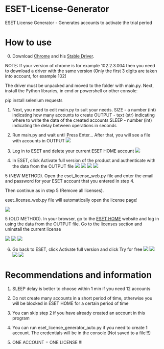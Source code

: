 # ESET-License-Generator
ESET License Generator - Generates accounts to activate the trial period

# How to use

0. Download [Chrome](https://www.google.com/intl/ru/chrome/) and his [Stable Driver](https://chromedriver.chromium.org/). 

NOTE: If your version of chrome is for example 102.2.3.004 then you need to download a driver
      with the same version (Only the first 3 digits are taken into account, for example 102)

The driver must be unpacked and moved to the folder with main.py. Next, install the Python libraries, in cmd or powershell or other console:

pip install selenium requests

1. Next, you need to edit main.py to suit your needs.
SIZE - a number (int) indicating how many accounts to create
OUTPUT - text (str) indicating where to write the data of the created accounts
SLEEP - number (int) indicating the delay between operations in seconds

2. Run main.py and wait until Press Enter...
After that, you will see a file with accounts in OUTPUT
![](en_img/0_opt.png)

3. Log in to ESET and delete your current ESET HOME account
![](en_img/1_opt.png)

4. In ESET, click Activate full version of the product and authenticate with the data from the OUTPUT file
![](en_img/2_opt.png)
![](en_img/3_opt.png)
![](en_img/4_opt.png)
![](en_img/5_opt.png)

5 (NEW METHOD). Open the eset_license_web.py file and enter the email and password for your ESET account that you entered in step 4.

Then continue as in step 5 (Remove all licenses).

eset_license_web.py file will automatically open the license page!

![](en_img/5_new_opt.png)

5 (OLD METHOD). In your browser, go to the [ESET HOME](https://login.eset.com/Login) website and log in using the data from the OUTPUT file.
Go to the licenses section and uninstall the current license

![](en_img/6_opt.png)
![](en_img/7_opt.png)
![](en_img/8_opt.png)

6. Go back to ESET, click Activate full version and click Try for free
![](en_img/9_opt.png)
![](en_img/10_opt.png)
![](en_img/11_opt.png)
![](en_img/12_opt.png)

# Recommendations and information

1. SLEEP delay is better to choose within 1 min if you need 12 accounts

2. Do not create many accounts in a short period of time, otherwise you will be blocked in ESET HOME for a certain period of time

3. You can skip step 2 if you have already created an account in this program

4. You can run eset_license_generator_auto.py if you need to create 1 account. The credentials will be in the console (Not saved to a file!!!)

5. ONE ACCOUNT = ONE LICENSE !!!
